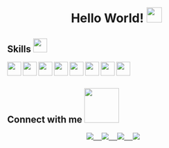 
<h1 align='center'>  Hello World! <img src = "https://raw.githubusercontent.com/MartinHeinz/MartinHeinz/master/wave.gif" width = 35px> </h1> 

    
<h2> Skills <img src = "https://media2.giphy.com/media/QssGEmpkyEOhBCb7e1/giphy.gif?cid=ecf05e47a0n3gi1bfqntqmob8g9aid1oyj2wr3ds3mg700bl&rid=giphy.gif" width = 32px height=32px> </h2>
    
<img width ='32px' align='center' src ='https://raw.githubusercontent.com/rahulbanerjee26/githubAboutMeGenerator/main/icons/python.svg'> 
    
<img width ='32px' align='center' src ='https://raw.githubusercontent.com/rahulbanerjee26/githubAboutMeGenerator/main/icons/reactjs.svg'> 
    
<img width ='32px' align='center' src ='https://raw.githubusercontent.com/rahulbanerjee26/githubAboutMeGenerator/main/icons/javascript.svg'> 
    
<img width ='32px' align='center' src ='https://raw.githubusercontent.com/rahulbanerjee26/githubAboutMeGenerator/main/icons/scikit.svg'> 
    
<img width ='32px' align='center' src ='https://raw.githubusercontent.com/rahulbanerjee26/githubAboutMeGenerator/main/icons/c.svg'> 
    
<img width ='32px' align='center' src ='https://raw.githubusercontent.com/rahulbanerjee26/githubAboutMeGenerator/main/icons/cpp.svg'> 
    
<img width ='32px' align='center' src ='https://raw.githubusercontent.com/rahulbanerjee26/githubAboutMeGenerator/main/icons/sqlite.svg'> 
    
<img width ='32px' align='center' src ='https://upload.wikimedia.org/wikipedia/commons/5/5f/Microsoft_Office_logo_%282019%E2%80%93present%29.svg'>

<h2 align='left'> Connect with me <img src='https://raw.githubusercontent.com/ShahriarShafin/ShahriarShafin/main/Assets/handshake.gif' width="80px"> </h2>
<p align='center'>
  <a href="https://instagram.com/0mrAtaly"><img src="https://img.shields.io/badge/Instagram-E4405F?style=for-the-badge&logo=instagram&logoColor=white" /</a>&nbsp;&nbsp;&nbsp;&nbsp; 
  <a href="https://twitter.com/OmerAtalay7"><img src="https://img.shields.io/badge/twitter-%231DA1F2.svg?&style=for-the-badge&logo=twitter&logoColor=white" /</a>&nbsp;&nbsp;&nbsp;&nbsp; 
  <a href="https://www.linkedin.com/in/OmerAtalay1/"><img src="https://img.shields.io/badge/linkedin-%230077B5.svg?&style=for-the-badge&logo=linkedin&logoColor=white" /</a>&nbsp;&nbsp;&nbsp;&nbsp; 
 <a href="mailto:omeratalay7@outlook.com.tr"><img src="https://img.shields.io/badge/Gmail-D14836?style=for-the-badge&logo=gmail&logoColor=white" /></a>&nbsp;&nbsp;&nbsp;&nbsp;
</p><br>
    
